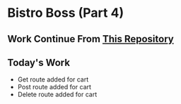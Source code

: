 # Bistro Boss (Part 4)

## Work Continue From [This Repository](https://github.com/rootnure/bistro-boss-part-3-server-66)

## Today's Work

- Get route added for cart
- Post route added for cart
- Delete route added for cart
